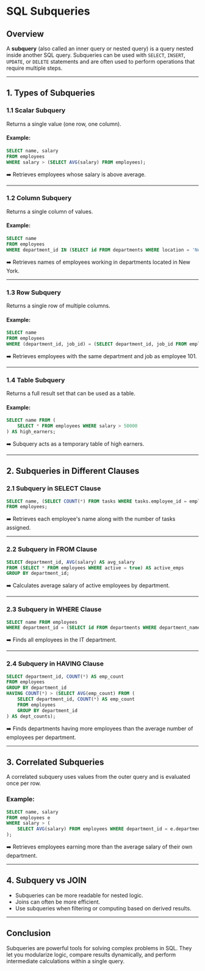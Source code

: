 # SQL Subqueries

## Overview

A **subquery** (also called an inner query or nested query) is a query nested inside another SQL query. Subqueries can be used with `SELECT`, `INSERT`, `UPDATE`, or `DELETE` statements and are often used to perform operations that require multiple steps.

---

## 1. Types of Subqueries

### 1.1 Scalar Subquery
Returns a single value (one row, one column).

#### Example:
```sql
SELECT name, salary
FROM employees
WHERE salary > (SELECT AVG(salary) FROM employees);
```
➡️ Retrieves employees whose salary is above average.

---

### 1.2 Column Subquery
Returns a single column of values.

#### Example:
```sql
SELECT name
FROM employees
WHERE department_id IN (SELECT id FROM departments WHERE location = 'New York');
```
➡️ Retrieves names of employees working in departments located in New York.

---

### 1.3 Row Subquery
Returns a single row of multiple columns.

#### Example:
```sql
SELECT name
FROM employees
WHERE (department_id, job_id) = (SELECT department_id, job_id FROM employees WHERE id = 101);
```
➡️ Retrieves employees with the same department and job as employee 101.

---

### 1.4 Table Subquery
Returns a full result set that can be used as a table.

#### Example:
```sql
SELECT name FROM (
    SELECT * FROM employees WHERE salary > 50000
) AS high_earners;
```
➡️ Subquery acts as a temporary table of high earners.

---

## 2. Subqueries in Different Clauses

### 2.1 Subquery in SELECT Clause
```sql
SELECT name, (SELECT COUNT(*) FROM tasks WHERE tasks.employee_id = employees.id) AS task_count
FROM employees;
```
➡️ Retrieves each employee's name along with the number of tasks assigned.

---

### 2.2 Subquery in FROM Clause
```sql
SELECT department_id, AVG(salary) AS avg_salary
FROM (SELECT * FROM employees WHERE active = true) AS active_emps
GROUP BY department_id;
```
➡️ Calculates average salary of active employees by department.

---

### 2.3 Subquery in WHERE Clause
```sql
SELECT name FROM employees
WHERE department_id = (SELECT id FROM departments WHERE department_name = 'IT');
```
➡️ Finds all employees in the IT department.

---

### 2.4 Subquery in HAVING Clause
```sql
SELECT department_id, COUNT(*) AS emp_count
FROM employees
GROUP BY department_id
HAVING COUNT(*) > (SELECT AVG(emp_count) FROM (
    SELECT department_id, COUNT(*) AS emp_count
    FROM employees
    GROUP BY department_id
) AS dept_counts);
```
➡️ Finds departments having more employees than the average number of employees per department.

---

## 3. Correlated Subqueries

A correlated subquery uses values from the outer query and is evaluated once per row.

### Example:
```sql
SELECT name, salary
FROM employees e
WHERE salary > (
    SELECT AVG(salary) FROM employees WHERE department_id = e.department_id
);
```
➡️ Retrieves employees earning more than the average salary of their own department.

---

## 4. Subquery vs JOIN

- Subqueries can be more readable for nested logic.
- Joins can often be more efficient.
- Use subqueries when filtering or computing based on derived results.

---

## Conclusion

Subqueries are powerful tools for solving complex problems in SQL. They let you modularize logic, compare results dynamically, and perform intermediate calculations within a single query.
